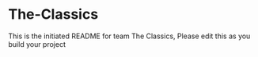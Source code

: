 # The-Classics
This is the initiated README for team The Classics, Please edit this as you build your project
